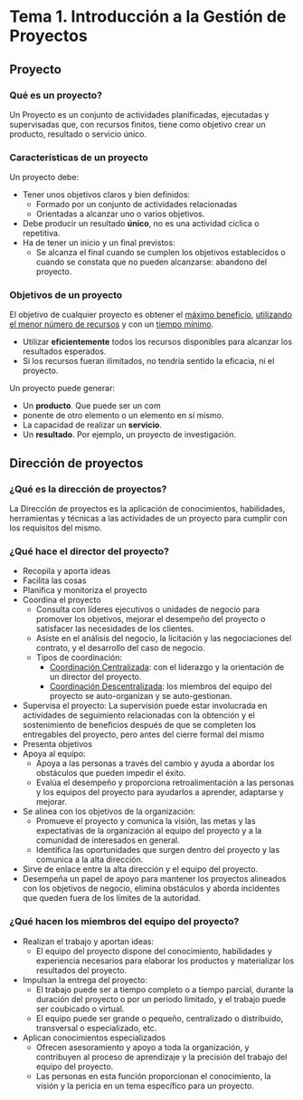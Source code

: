 # Tema 1. Introducción a la Gestión de Proyectos

## **Proyecto**

### Qué es un proyecto?

Un Proyecto es un conjunto de actividades planificadas, ejecutadas y supervisadas que, con recursos finitos, tiene como objetivo crear un producto, resultado o servicio único.

### Características de un proyecto

Un proyecto debe:

+ Tener unos objetivos claros y bien definidos:
  + Formado por un conjunto de actividades relacionadas
  + Orientadas a alcanzar uno o varios objetivos.
+ Debe producir un resultado **único**, no es una actividad cíclica o repetitiva.
+ Ha de tener un inicio y un final previstos:
  + Se alcanza el final cuando se cumplen los objetivos establecidos o cuando se constata que no pueden alcanzarse: abandono del proyecto.

### Objetivos de un proyecto

El objetivo de cualquier proyecto es obtener el <u>máximo beneficio</u>, <u>utilizando el menor número de recursos</u> y con un <u>tiempo mínimo</u>.

+ Utilizar **eficientemente** todos los recursos disponibles para alcanzar los resultados esperados.
+ Si los recursos fueran ilimitados, no tendría sentido la eficacia, ni el proyecto.

Un proyecto puede generar:

+ Un **producto**. Que puede ser un com
+ ponente de otro elemento o un elemento en sí mismo.
+ La capacidad de realizar un **servicio**.
+ Un **resultado**. Por ejemplo, un proyecto de investigación.

## Dirección de proyectos

### ¿Qué es la dirección de proyectos?

La Dirección de proyectos es la aplicación de conocimientos, habilidades, herramientas y técnicas a las actividades de un proyecto para cumplir con los requisitos del mismo.

### ¿Qué hace el director del proyecto?

+ Recopila y aporta ideas
+ Facilita las cosas
+ Planifica y monitoriza el proyecto
+ Coordina el proyecto
  + Consulta con líderes ejecutivos o unidades de negocio para promover los objetivos, mejorar el desempeño del proyecto o satisfacer las necesidades de los clientes.
  + Asiste en el análisis del negocio, la licitación y las negociaciones del contrato, y el desarrollo del caso de negocio.
  + Tipos de coordinación:
    + <u>Coordinación Centralizada</u>: con el liderazgo y la orientación de un director del proyecto.
    + <u>Coordinación Descentralizada</u>: los miembros del equipo del proyecto se auto-organizan y se auto-gestionan.
+ Supervisa el proyecto: La supervisión puede estar involucrada en actividades de seguimiento relacionadas con la obtención y el sostenimiento de beneficios después de que se completen los entregables del proyecto, pero antes del cierre formal del mismo
+ Presenta objetivos
+ Apoya al equipo:
  + Apoya a las personas a través del cambio y ayuda a abordar los obstáculos que pueden impedir el éxito.
  + Evalúa el desempeño y proporciona retroalimentación a las personas y los equipos del proyecto para ayudarlos a aprender, adaptarse y mejorar.
+ Se alinea con los objetivos de la organización:
  + Promueve el proyecto y comunica la visión, las metas y las expectativas de la organización al equipo del proyecto y a la comunidad de interesados en general.
  + Identifica las oportunidades que surgen dentro del proyecto y las comunica a la alta dirección.
+ Sirve de enlace entre la alta dirección y el equipo del proyecto.
+ Desempeña un papel de apoyo para mantener los proyectos alineados con los objetivos de negocio, elimina obstáculos y aborda incidentes que queden fuera de los límites de la autoridad.

### ¿Qué hacen los miembros del equipo del proyecto?

+ Realizan el trabajo y aportan ideas:
  + El equipo del proyecto dispone del conocimiento, habilidades y experiencia necesarios para elaborar los productos y materializar los resultados del proyecto.
+ Impulsan la entrega del proyecto:
  + El trabajo puede ser a tiempo completo o a tiempo parcial, durante la duración del proyecto o por un periodo limitado, y el trabajo puede ser coubicado o virtual.
  + El equipo puede ser grande o pequeño, centralizado o distribuido, transversal o especializado, etc.
+ Aplican conocimientos especializados
  + Ofrecen asesoramiento y apoyo a toda la organización, y contribuyen al proceso de aprendizaje y la precisión del trabajo del equipo del proyecto.
  + Las personas en esta función proporcionan el conocimiento, la visión y la pericia en un tema específico para un proyecto.
